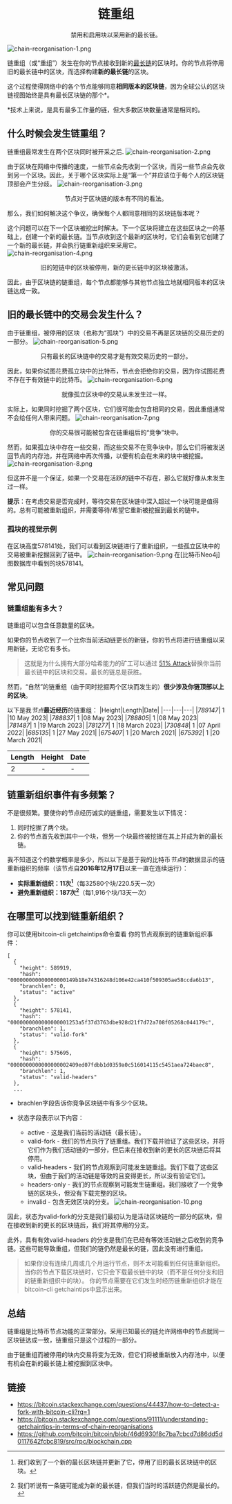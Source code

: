 # <center>链重组</center>
<center>禁用和启用块以采用新的最长链。</center>

![chain-reorganisation-1.png](img/chain-reorganisation-1%20(1).png)

链重组（或“重组”）发生在你的节点接收到新的[最长链](../longest-chain/longest-chain.md)的区块时。你的节点将停用旧的最长链中的区块，而选择构建**新的最长链**的区块。

这个过程使得网络中的各个节点能够同意**相同版本的区块链**，因为全球公认的区块链视图始终是具有最长区块链的那个*。

*技术上来说，是具有最多工作量的链，但大多数区块数量通常是相同的。

## 什么时候会发生链重组？

链重组最常发生在两个区块同时被开采之后.
![chain-reorganisation-2.png](img/chain-reorganisation-2%20(1).png)

由于区块在网络中传播的速度，一些节点会先收到一个区块，而另一些节点会先收到另一个区块。因此，关于哪个区块实际上是“第一个”并应该位于每个人的区块链顶部会产生分歧。
![chain-reorganisation-3.png](img/chain-reorganisation-3%20(1).png)
<center>节点对于区块链的版本有不同的看法。</center>

那么，我们如何解决这个争议，确保每个人都同意相同的区块链版本呢？

这个问题可以在下一个区块被挖出时解决。下一个区块将建立在这些区块之一的基础上，创建一个新的最长链。当节点收到这个最新的区块时，它们会看到它创建了一个新的最长链，并会执行链重新组织来采用它。
![chain-reorganisation-4.png](img/chain-reorganisation-4%20(1).png)
<center>旧的短链中的区块被停用，新的更长链中的区块被激活。</center>

因此，由于区块链的链重组，每个节点都能够与其他节点独立地就相同版本的区块链达成一致。

## 旧的最长链中的交易会发生什么？

由于链重组，被停用的区块（也称为“孤块”）中的交易不再是区块链的交易历史的一部分。
![chain-reorganisation-5.png](img/chain-reorganisation-5%20(1).png)
<center>只有最长的区块链中的交易才是有效交易历史的一部分。</center>

因此，如果你试图花费孤立块中的比特币，节点会拒绝你的交易，因为你试图花费不存在于有效链中的比特币。
![chain-reorganisation-6.png](img/chain-reorganisation-6%20(1).png)
<center>就像孤立区块中的交易从未发生过一样。</center>

实际上，如果同时挖掘了两个区块，它们很可能会包含相同的交易，因此重组通常不会给任何人带来问题。
![chain-reorganisation-7.png](img/chain-reorganisation-7%20(1).png)
<center>你的交易很可能被包含在链重组后的“竞争”块中。</center>

然而，如果孤立块中存在一些交易，而这些交易不在竞争块中，那么它们将被发送回节点的内存池，并在网络中再次传播，以便有机会在未来的块中被挖掘。
![chain-reorganisation-8.png](img/chain-reorganisation-8%20(1).png)

但这并不是一个保证，如果一个交易在活跃的链中不存在，那么它就好像从未发生过一样。

**提示**：在考虑交易是否完成时，等待交易在区块链中深入超过一个块可能是值得的。总有可能被重新组织，并需要等待/希望它重新被挖掘到最长的链中。

### 孤块的视觉示例
在区块高度578141处，我们可以看到区块链进行了重新组织，一些孤立区块中的交易被重新挖掘回到了链中。
![chain-reorganisation-9.png](img/chain-reorganisation-9.png)
在[比特币Neo4j]图数据库中看到的块578141。

## 常见问题

### 链重组能有多大？

链重组可以包含任意数量的区块。

如果你的节点收到了一个比你当前活动链更长的新链，你的节点将进行链重组以采用新链，无论它有多长。

>这就是为什么拥有大部分哈希能力的矿工可以通过 [51% Attack](../51-attack/51-attack.md)替换你当前最长链中的区块和交易。最长的链总是获胜。

然而，“自然”的链重组（由于同时挖掘两个区块而发生的）**很少涉及你链顶部以上的区块**。

以下是我*节点***最近经历**的链重组：
|Height|Length|Date|
|---|---|---|
|*789147*|	1	|10 May 2023|
|*788837*|	1	|08 May 2023|
|*788805*|	1	|08 May 2023|
|*781487*|	1	|19 March 2023|
|*781277*|	1	|18 March 2023|
|*730848*|  1	|07 April 2022|
|*685135*|	1	|27 May 2021|
|*675407*|	1	|20 March 2021|
|*675392*|	1	|20 March 2021|

|Length	|Height	|Date|
|---|---|---|
|2| -|-|

## 链重新组织事件有多频繁？

不是很频繁。要使你的节点经历诚实的链重组，需要发生以下情况：

1. 同时挖掘了两个块。
2. 你的节点首先收到其中一个块，但另一个块最终被挖掘在其上并成为新的最长链。

我不知道这个的数学概率是多少，所以以下是基于我的比特币*节点*的数据显示的链重新组织的频率（该节点自**2016年12月17日**以来一直在连续运行）：

* **实际重新组织：11次[^1]**（每32580个块/220.5天一次）
* **避免重新组织：187次[^2]**（每1,916个块/13天一次）
  
## 在哪里可以找到链重新组织？
你可以使用bitcoin-cli getchaintips命令查看 你的节点观察到的链重新组织事件：
```
[
  {
    "height": 589919,
    "hash": "000000000000000000149b18e74316248d106e42ca410f509305ae58ccda6b13",
    "branchlen": 0,
    "status": "active"
  },
  {
    "height": 578141,
    "hash": "0000000000000000001253a5f37d3763dbe928d21f7d72a708f05268c044179c",
    "branchlen": 1,
    "status": "valid-fork"
  },
  {
    "height": 575695,
    "hash": "0000000000000000002409ed07fdbb1d0359a0c516014115c5451aea724baec8",
    "branchlen": 1,
    "status": "valid-headers"
  },
  ...
```

* brachlen字段告诉你竞争区块链中有多少个区块。

* 状态字段表示以下内容：
    * active - 这是我们当前的活动链（最长链）。
    * valid-fork - 我们的节点执行了链重组。我们下载并验证了这些区块，并将它们作为我们活动链的一部分，但后来在接收到新的更长的区块链后将其停用。
    * valid-headers - 我们的节点观察到可能发生链重组。我们下载了这些区块，但由于我们的活动链是等效的且变得更长，所以没有验证它们。
    *   headers-only - 我们的节点观察到可能发生链重组。我们接收了一个竞争链的区块头，但没有下载完整的区块。
    * invalid - 包含无效区块的分支。
![chain-reorganisation-10.png](img/chain-reorganisation-10%20(1).png)

因此，状态为valid-fork的分支是我们最初认为是活动区块链的一部分的区块，但在接收到新的更长的区块链后，我们将其停用的分支。

此外，具有有效valid-headers 的分支是我们在已经有等效活动链之后收到的竞争链。这些可能导致重组，但我们的链仍然是最长的链，因此没有进行重组。

>如果你没有连续几周或几个月运行节点，则不太可能看到任何链重新组织。当你的节点下载区块链时，它只会下载最长链中的块（而不是任何分支和旧的链重新组织中的块）。 你的节点需要在它们发生时经历链重新组织才能在bitcoin-cli getchaintips中显示出来。

## 总结
链重组是比特币节点功能的正常部分。采用已知最长的链允许网络中的节点就同一区块链达成一致，链重组只是这个过程的一部分。

由于链重组而被停用的块内交易将变为无效，但它们将被重新放入内存池中，以便有机会在新的最长链上被挖掘到区块中。

## 链接
*  https://bitcoin.stackexchange.com/questions/44437/how-to-detect-a-fork-with-bitcoin-cli?rq=1
*  https://bitcoin.stackexchange.com/questions/91111/understanding-getchaintips-in-terms-of-chain-reorganisations
*  https://github.com/bitcoin/bitcoin/blob/46d6930f8c7ba7cbcd7d86dd5d0117642fcbc819/src/rpc/blockchain.cpp


[^1]:我们收到了一个新的最长区块链并更新了它，停用了旧的最长区块链中的区块。
[^2]:我们听说有一条链可能成为新的最长链，但我们当时的活跃链仍然是最长的。